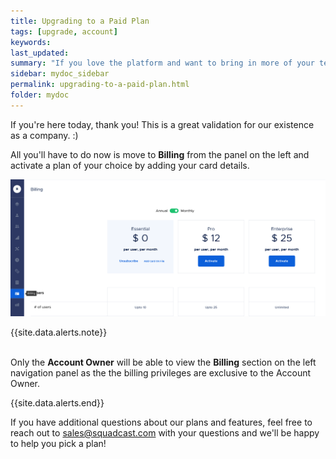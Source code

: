 ```yaml
---
title: Upgrading to a Paid Plan
tags: [upgrade, account]
keywords: 
last_updated: 
summary: "If you love the platform and want to bring in more of your team to make use of all the features, this document will help you do just that"
sidebar: mydoc_sidebar
permalink: upgrading-to-a-paid-plan.html
folder: mydoc
---
```


If you're here today, thank you! This is a great validation for our existence as a company. :) 

All you'll have to do now is move to **Billing** from the panel on the left and activate a plan of your choice by adding your card details. 

![](images/paid_plan_1.png)

{{site.data.alerts.note}}
<br/><br/><p>Only the <b>Account Owner</b> will be able to view the <b>Billing</b> section on the left navigation panel as the the billing privileges are exclusive to the Account Owner.</p>
{{site.data.alerts.end}}

If you have additional questions about our plans and features, feel free to reach out to [sales@squadcast.com](mailto:sales@squadcast.com) with your questions and we'll be happy to help you pick a plan!